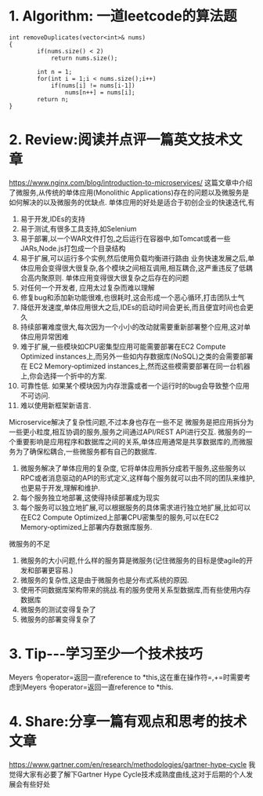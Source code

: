 # 1. Algorithm: 一道leetcode的算法题
```
int removeDuplicates(vector<int>& nums) 
{
        if(nums.size() < 2)
            return nums.size();
        
        int n = 1;
        for(int i = 1;i < nums.size();i++)
            if(nums[i] != nums[i-1])
                nums[n++] = nums[i];
        return n;
}
```
# 2. Review:阅读并点评一篇英文技术文章
https://www.nginx.com/blog/introduction-to-microservices/
这篇文章中介绍了微服务,从传统的单体应用(Monolithic Applications)存在的问题以及微服务是如何解决的以及微服务的优缺点.
单体应用的好处是适合于初创企业的快速迭代,有
1. 易于开发,IDEs的支持
2. 易于测试,有很多工具支持,如Selenium
3. 易于部署,以一个WAR文件打包,之后运行在容器中,如Tomcat或者一些JARs,Node.js打包成一个目录结构
4. 易于扩展,可以运行多个实例,然后使用负载均衡进行路由
业务快速发展之后,单体应用会变得很大很复杂,各个模块之间相互调用,相互耦合,这严重违反了低耦合高内聚原则.
单体应用变得很大很复杂之后存在的问题
1. 对任何一个开发者, 应用太过复杂而难以理解
2. 修复bug和添加新功能很难,也很耗时,这会形成一个恶心循环,打击团队士气
3. 降低开发速度,单体应用很大之后,IDEs的启动时间会更长,而且便宜时间也会更久
4. 持续部署难度很大,每次因为一个小小的改动就需要重新部署整个应用,这对单体应用异常困难
5. 难于扩展,一些模块如CPU密集型应用可能需要部署在EC2 Compute Optimized instances上,而另外一些如内存数据库(NoSQL)之类的会需要部署在 EC2 Memory‑optimized instances上,然而这些模需要部署在同一台机器上,你会选择一个折中的方案.
6. 可靠性低. 如果某个模块因为内存泄露或者一个运行时的bug会导致整个应用不可访问.
7. 难以使用新框架新语言.

Microservice解决了复杂性问题,不过本身也存在一些不足
微服务是把应用拆分为一些更小粒度,相互协调的服务,服务之间通过API/REST API进行交互.
微服务的一个重要影响是应用程序和数据库之间的关系,单体应用通常是共享数据库的,而微服务为了确保松耦合,一些微服务都有自己的数据库. 
1. 微服务解决了单体应用的复杂度, 它将单体应用拆分成若干服务,这些服务以RPC或者消息驱动的API的形式定义,这样每个服务就可以由不同的团队来维护,也更易于开发,理解和维护.
2. 每个服务独立地部署,这使得持续部署成为现实
3. 每个服务可以独立地扩展,可以根据服务的具体需求进行独立地扩展,比如可以在EC2 Compute Optimized上部署CPU密集型的服务,可以在EC2 Memory‑optimized上部署内存数据库服务.

微服务的不足
1. 微服务的大小问题,什么样的服务算是微服务(记住微服务的目标是使agile的开发和部署更容易.)
2. 微服务的复杂性,这是由于微服务也是分布式系统的原因.
3. 使用不同数据库架构带来的挑战.有的服务使用关系型数据库,而有些使用内存数据库
4. 微服务的测试变得复杂了
5. 微服务的部署变得复杂了

# 3. Tip---学习至少一个技术技巧
Meyers 令operator=返回一直reference to *this,这在重在操作符=,+=时需要考虑到Meyers 令operator=返回一直reference to *this.
# 4. Share:分享一篇有观点和思考的技术文章
https://www.gartner.com/en/research/methodologies/gartner-hype-cycle
我觉得大家有必要了解下Gartner Hype Cycle技术成熟度曲线,这对于后期的个人发展会有些好处